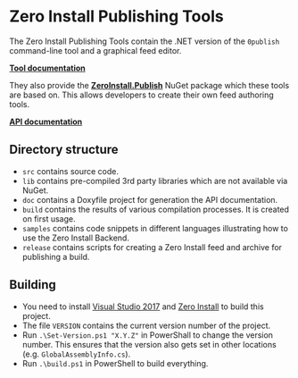 Zero Install Publishing Tools
=============================

The Zero Install Publishing Tools contain the .NET version of the `0publish` command-line tool and a graphical feed editor.

**[Tool documentation](https://0install.de/docs/publishing/tools/)**

They also provide the **[ZeroInstall.Publish](https://www.nuget.org/packages/ZeroInstall.Publish/)** NuGet package which these tools are based on. This allows developers to create their own feed authoring tools.

**[API documentation](http://0install.de/api/tools/)**

Directory structure
-------------------
- `src` contains source code.
- `lib` contains pre-compiled 3rd party libraries which are not available via NuGet.
- `doc` contains a Doxyfile project for generation the API documentation.
- `build` contains the results of various compilation processes. It is created on first usage.
- `samples` contains code snippets in different languages illustrating how to use the Zero Install Backend.
- `release` contains scripts for creating a Zero Install feed and archive for publishing a build.

Building
--------
- You need to install [Visual Studio 2017](https://www.visualstudio.com/downloads/) and [Zero Install](http://0install.de/downloads/) to build this project.
- The file `VERSION` contains the current version number of the project.
- Run `.\Set-Version.ps1 "X.Y.Z"` in PowerShall to change the version number. This ensures that the version also gets set in other locations (e.g. `GlobalAssemblyInfo.cs`).
- Run `.\build.ps1` in PowerShell to build everything.
